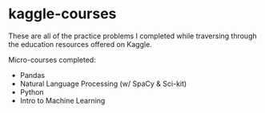 # kaggle-courses
These are all of the practice problems I completed while traversing through the education resources offered on Kaggle.

Micro-courses completed:

* Pandas
* Natural Language Processing (w/ SpaCy & Sci-kit)
* Python
* Intro to Machine Learning

